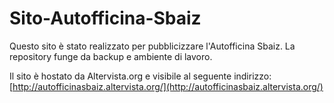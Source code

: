 # Sito-Autofficina-Sbaiz
Questo sito è stato realizzato per pubblicizzare l'Autofficina Sbaiz.
La repository funge da backup e ambiente di lavoro.

Il sito è hostato da Altervista.org e visibile al seguente indirizzo:
[http://autofficinasbaiz.altervista.org/](http://autofficinasbaiz.altervista.org/)
